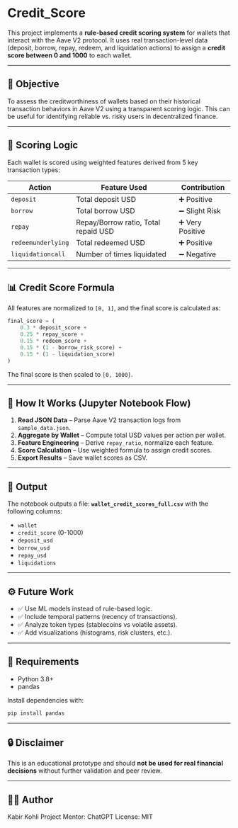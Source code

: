 # Credit_Score


This project implements a **rule-based credit scoring system** for wallets that interact with the Aave V2 protocol. It uses real transaction-level data (deposit, borrow, repay, redeem, and liquidation actions) to assign a **credit score between 0 and 1000** to each wallet.

---

## 📌 Objective

To assess the creditworthiness of wallets based on their historical transaction behaviors in Aave V2 using a transparent scoring logic. This can be useful for identifying reliable vs. risky users in decentralized finance.

---

## 🧠 Scoring Logic

Each wallet is scored using weighted features derived from 5 key transaction types:

| Action             | Feature Used                          | Contribution         |
|-------------------|----------------------------------------|----------------------|
| `deposit`          | Total deposit USD                      | ➕ Positive           |
| `borrow`           | Total borrow USD                       | ➖ Slight Risk        |
| `repay`            | Repay/Borrow ratio, Total repaid USD   | ➕ Very Positive      |
| `redeemunderlying` | Total redeemed USD                     | ➕ Positive           |
| `liquidationcall`  | Number of times liquidated             | ➖ Negative           |

---

## 📊 Credit Score Formula

All features are normalized to `[0, 1]`, and the final score is calculated as:

```python
final_score = (
    0.3 * deposit_score +
    0.25 * repay_score +
    0.15 * redeem_score +
    0.15 * (1 - borrow_risk_score) +
    0.15 * (1 - liquidation_score)
)
````

The final score is then scaled to `[0, 1000]`.

---

## 🐍 How It Works (Jupyter Notebook Flow)

1. **Read JSON Data** – Parse Aave V2 transaction logs from `sample_data.json`.
2. **Aggregate by Wallet** – Compute total USD values per action per wallet.
3. **Feature Engineering** – Derive `repay_ratio`, normalize each feature.
4. **Score Calculation** – Use weighted formula to assign credit scores.
5. **Export Results** – Save wallet scores as CSV.

---

## 📁 Output

The notebook outputs a file:
**`wallet_credit_scores_full.csv`**
with the following columns:

* `wallet`
* `credit_score` (0-1000)
* `deposit_usd`
* `borrow_usd`
* `repay_usd`
* `liquidations`

---

## ⚙️ Future Work

* ✅ Use ML models instead of rule-based logic.
* ✅ Include temporal patterns (recency of transactions).
* ✅ Analyze token types (stablecoins vs volatile assets).
* ✅ Add visualizations (histograms, risk clusters, etc.).

---

## 📄 Requirements

* Python 3.8+
* pandas

Install dependencies with:

```bash
pip install pandas
```

---

## 🔒 Disclaimer

This is an educational prototype and should **not be used for real financial decisions** without further validation and peer review.

---

## 👨‍💻 Author

Kabir Kohli
Project Mentor: ChatGPT
License: MIT

